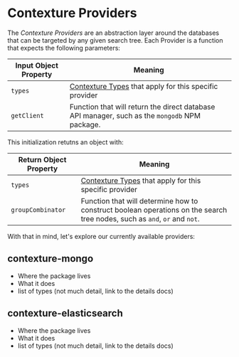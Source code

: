 ﻿# Contexture Providers

The _Contexture Providers_ are an abstraction layer around the databases that can be targeted by any given search tree. Each Provider is a function that expects the following parameters:

| Input Object Property | Meaning |
| ------- | ------- |
| `types` | [Contexture Types](#TODO) that apply for this specific provider |
| `getClient` | Function that will return the direct database API manager, such as the `mongodb` NPM package. |

This initialization retutns an object with:

| Return Object Property | Meaning |
| ------- | ------- |
| `types` | [Contexture Types](#TODO) that apply for this specific provider |
| `groupCombinator` | Function that will determine how to construct boolean operations on the search tree nodes, such as `and`, `or` and `not`. |
 
With that in mind, let's explore our currently available providers:

## contexture-mongo
- Where the package lives
- What it does
- list of types (not much detail, link to the details docs)

## contexture-elasticsearch
- Where the package lives
- What it does
- list of types (not much detail, link to the details docs)

